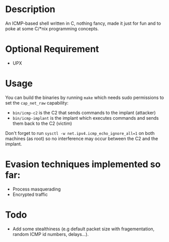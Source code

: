 # Description
An ICMP-based shell written in C, nothing fancy, made it just for fun and to poke at some C/*nix programming concepts.

# Optional Requirement
- UPX

# Usage  
You can build the binaries by running `make` which needs sudo permissions to set the `cap_net_raw` capability:
- `bin/icmp-c2` is the C2 that sends commands to the implant (attacker)
- `bin/icmp-implant` is the implant which executes commands and sends them back to the C2 (victim)

Don't forget to run `sysctl -w net.ipv4.icmp_echo_ignore_all=1` on both machines (as root) so no interference may occur between the C2 and the implant.

# Evasion techniques implemented so far:
- Process masquerading
- Encrypted traffic



# Todo
- Add some stealthiness (e.g default packet size with fragementation, random ICMP id numbers, delays...).
